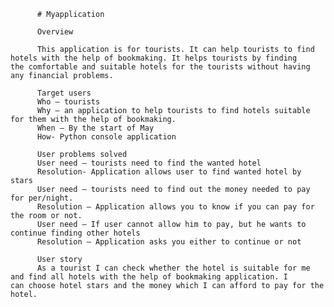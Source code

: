           # Myapplication

          Overview 

          This application is for tourists. It can help tourists to find hotels with the help of bookmaking. It helps tourists by finding           the comfortable and suitable hotels for the tourists without having any financial problems. 

          Target users
          Who – tourists
          Why – an application to help tourists to find hotels suitable for them with the help of bookmaking.   
          When – By the start of May
          How- Python console application  

          User problems solved 
          User need – tourists need to find the wanted hotel 
          Resolution- Application allows user to find wanted hotel by stars 
          User need – tourists need to find out the money needed to pay for per/night. 
          Resolution – Application allows you to know if you can pay for the room or not.
          User need – If user cannot allow him to pay, but he wants to continue finding other hotels
          Resolution – Application asks you either to continue or not
       
          User story 
          As a tourist I can check whether the hotel is suitable for me and find all hotels with the help of bookmaking application. I               can choose hotel stars and the money which I can afford to pay for the hotel. 
